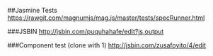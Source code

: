 ##Jasmine Tests
https://rawgit.com/magnumjs/mag.js/master/tests/specRunner.html

###JSBIN
http://jsbin.com/puquhahafe/edit?js,output

###Component test (clone with 1)
http://jsbin.com/zusafoyito/4/edit
